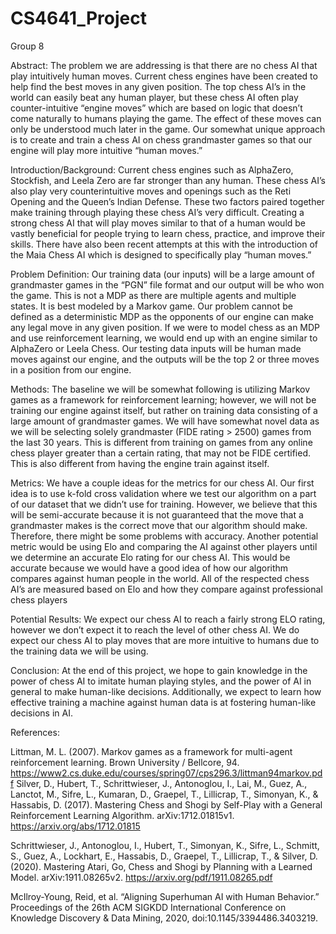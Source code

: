 # CS4641_Project


Group 8

Abstract:
	The problem we are addressing is that there are no chess AI that play intuitively human moves. Current chess engines have been created to help find the best moves in any given position. The top chess AI’s in the world can easily beat any human player, but these chess AI often play counter-intuitive “engine moves” which are based on logic that doesn’t come naturally to humans playing the game. The effect of these moves can only be understood much later in the game. Our somewhat unique approach is to create and train a chess AI on chess grandmaster games so that our engine will play more intuitive “human moves.”

Introduction/Background:
	Current chess engines such as AlphaZero, Stockfish, and Leela Zero are far stronger than any human. These chess AI’s also play very counterintuitive moves and openings such as the Reti Opening and the Queen’s Indian Defense. These two factors paired together make training through playing these chess AI’s very difficult. Creating a strong chess AI that will play moves similar to that of a human would be vastly beneficial for people trying to learn chess, practice, and improve their skills. There have also been recent attempts at this with the introduction of the Maia Chess AI which is designed to specifically play “human moves.” 

Problem Definition:
Our training data (our inputs) will be a large amount of grandmaster games in the “PGN” file format and our output will be who won the game. This is not a MDP as there are multiple agents and multiple states. It is best modeled by a Markov game. Our problem cannot be defined as a deterministic MDP as the opponents of our engine can make any legal move in any given position. If we were to model chess as an MDP and use reinforcement learning, we would end up with an engine similar to AlphaZero or Leela Chess. Our testing data inputs will be human made moves against our engine, and the outputs will be the top 2 or three moves in a position from our engine. 

Methods:
The baseline we will be somewhat following is utilizing Markov games as a framework for reinforcement learning; however, we will not be training our engine against itself, but rather on training data consisting of a large amount of grandmaster games. We will have somewhat novel data as we will be selecting solely grandmaster (FIDE rating > 2500) games from the last 30 years. This is different from training on games from any online chess player greater than a certain rating, that may not be FIDE certified. This is also different from having the engine train against itself.

Metrics:
	We have a couple ideas for the metrics for our chess AI. Our first idea is to use k-fold cross validation where we test our algorithm on a part of our dataset that we didn’t use for training. However, we believe that this will be semi-accurate because it is not guaranteed that the move that a grandmaster makes is the correct move that our algorithm should make. Therefore, there might be some problems with accuracy. Another potential metric would be using Elo and comparing the AI against other players until we determine an accurate Elo rating for our chess AI. This would be accurate because we would have a good idea of how our algorithm compares against human people in the world. All of the respected chess AI’s are measured based on Elo and how they compare against professional chess players 

Potential Results:
	We expect our chess AI to reach a fairly strong ELO rating, however we don’t expect it to reach the level of other chess AI. We do expect our chess AI to play moves that are more intuitive to humans due to the training data we will be using. 

Conclusion:
	At the end of this project, we hope to gain knowledge in the power of chess AI to imitate human playing styles, and the power of AI in general to make human-like decisions. Additionally, we expect to learn how effective training a machine against human data is at fostering human-like decisions in AI. 

References: 

Littman, M. L. (2007). Markov games as a framework for multi-agent reinforcement learning. Brown University / Bellcore, 94. https://www2.cs.duke.edu/courses/spring07/cps296.3/littman94markov.pdf
Silver, D.,  Hubert, T., Schrittwieser, J., Antonoglou, I., Lai, M., Guez, A., Lanctot, M., Sifre, L., Kumaran, D., Graepel, T., Lillicrap, T., Simonyan, K., & Hassabis, D. (2017). Mastering Chess and Shogi by Self-Play with a General Reinforcement Learning Algorithm. arXiv:1712.01815v1. https://arxiv.org/abs/1712.01815

Schrittwieser, J., Antonoglou, I., Hubert, T., Simonyan, K., Sifre, L., Schmitt, S., Guez, A., Lockhart, E., Hassabis, D., Graepel, T., Lillicrap, T., & Silver, D. (2020). Mastering Atari, Go, Chess and Shogi by Planning with a Learned Model. arXiv:1911.08265v2. https://arxiv.org/pdf/1911.08265.pdf

McIlroy-Young, Reid, et al. “Aligning Superhuman AI with Human Behavior.” Proceedings of the 26th ACM SIGKDD International Conference on Knowledge Discovery &amp; Data Mining, 2020, doi:10.1145/3394486.3403219. 
